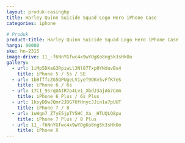 ```yaml
---
layout: produk-casinghp
title: Harley Quinn Suicide Squad Logo Hero iPhone Case
categories: iphone

# Produk
product-title: Harley Quinn Suicide Squad Logo Hero iPhone Case
harga: 90000
sku: hn-2315
image-drive: 11_-f6NnYGfwc4x9wYOgKo8ng5k3sHkOo
gallery:
  - url: 1iMp5DXaG3RpiwLl3Nl87Txp0YNduvBs4
    title: iPhone 5 / 5s / SE
  - url: 1bBfffcZG5QPUgeLViyeT9OKv5vFfK7eS
    title: iPhone 6 / 6s
  - url: 17CI_9srqUAIR7p4Lv1_XbdJ3ajAG7Cmm
    title: iPhone 6 Plus / 6s Plus
  - url: 1ksyDDwJQmr2JDG7UfHnycJJin1a7pUUT
    title: iPhone 7 / 8
  - url: 1uWgn7_ZTyE5jpTY5HC_Xa__HTUQLQ8pu
    title: iPhone 7 Plus / 8 Plus
  - url: 11_-f6NnYGfwc4x9wYOgKo8ng5k3sHkOo
    title: iPhone X
---
```

